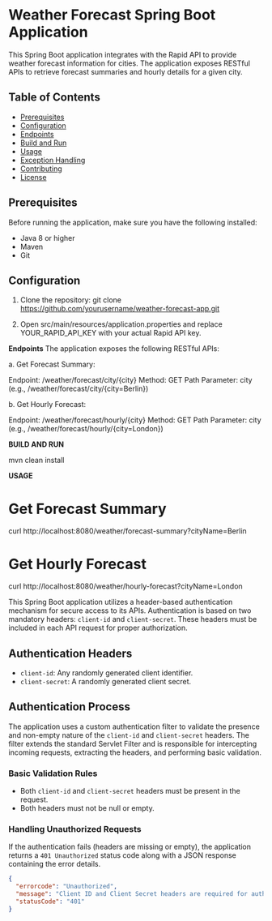 # Weather Forecast Spring Boot Application

This Spring Boot application integrates with the Rapid API to provide weather forecast information for cities. The application exposes RESTful APIs to retrieve forecast summaries and hourly details for a given city.

## Table of Contents

- [Prerequisites](#prerequisites)
- [Configuration](#configuration)
- [Endpoints](#endpoints)
- [Build and Run](#build-and-run)
- [Usage](#usage)
- [Exception Handling](#exception-handling)
- [Contributing](#contributing)
- [License](#license)

## Prerequisites

Before running the application, make sure you have the following installed:

- Java 8 or higher
- Maven
- Git

## Configuration

1. Clone the repository:
   git clone https://github.com/yourusername/weather-forecast-app.git

2. Open src/main/resources/application.properties and replace YOUR_RAPID_API_KEY with your actual Rapid API key.

**Endpoints**
The application exposes the following RESTful APIs:

a. Get Forecast Summary:

Endpoint: /weather/forecast/city/{city}
Method: GET
Path Parameter: city (e.g., /weather/forecast/city/{city=Berlin})

b.  Get Hourly Forecast:

Endpoint: /weather/forecast/hourly/{city}
Method: GET
Path Parameter: city (e.g., /weather/forecast/hourly/{city=London})

**BUILD AND RUN**

mvn clean install

**USAGE**
# Get Forecast Summary
curl http://localhost:8080/weather/forecast-summary?cityName=Berlin

# Get Hourly Forecast
curl http://localhost:8080/weather/hourly-forecast?cityName=London

This Spring Boot application utilizes a header-based authentication mechanism for secure access to its APIs. Authentication is based on two mandatory headers: `client-id` and `client-secret`. These headers must be included in each API request for proper authorization.

## Authentication Headers

- `client-id`: Any randomly generated client identifier.
- `client-secret`: A randomly generated client secret.

## Authentication Process

The application uses a custom authentication filter to validate the presence and non-empty nature of the `client-id` and `client-secret` headers. The filter extends the standard Servlet Filter and is responsible for intercepting incoming requests, extracting the headers, and performing basic validation.

### Basic Validation Rules

- Both `client-id` and `client-secret` headers must be present in the request.
- Both headers must not be null or empty.

### Handling Unauthorized Requests

If the authentication fails (headers are missing or empty), the application returns a `401 Unauthorized` status code along with a JSON response containing the error details.

```json
{
  "errorcode": "Unauthorized",
  "message": "Client ID and Client Secret headers are required for authentication.",
  "statusCode": "401"
}





